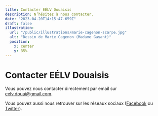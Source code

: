 ```yaml
---
title: Contacter EÉLV Douaisis
description: N’hésitez à nous contacter.
date: "2023-04-20T14:15:47.659Z"
draft: false
illustration:
  url: "/public/illustrations/marie-cagenon-scarpe.jpg"
  alt: "Dessin de Marie Cagenon (Madame Gayant)"
  position:
    x: center
    y: 35%
---
```


# Contacter EÉLV Douaisis

Vous pouvez nous contacter directement par email sur [eelv.douai@gmail.com](mailto:eelv.douai@gmail.com).

Vous pouvez aussi nous retrouver sur les réseaux sociaux ([Facebook](https://www.facebook.com/eelvdouai/) ou [Twitter](https://twitter.com/eelv_douai)).
